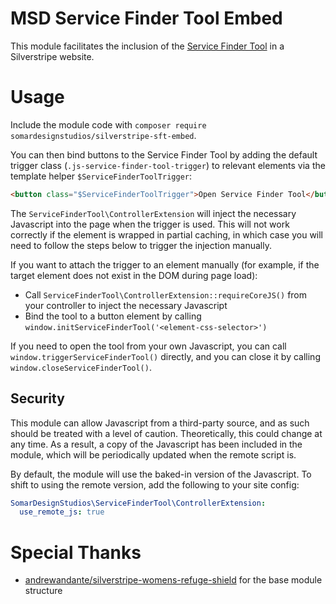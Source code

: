 # MSD Service Finder Tool Embed

This module facilitates the inclusion of the [Service Finder Tool](https://d2mr1k8kix77a1.cloudfront.net) in a Silverstripe website.

# Usage

Include the module code with `composer require somardesignstudios/silverstripe-sft-embed`.

You can then bind buttons to the Service Finder Tool by adding the default trigger class (`.js-service-finder-tool-trigger`) to relevant elements via the template helper `$ServiceFinderToolTrigger`:

```html
<button class="$ServiceFinderToolTrigger">Open Service Finder Tool</button>
```

The `ServiceFinderTool\ControllerExtension` will inject the necessary Javascript into the page when the trigger is used. This will not work correctly if the element is wrapped in partial caching, in which case you will need to follow the steps below to trigger the injection manually.

If you want to attach the trigger to an element manually (for example, if the target element does not exist in the DOM during page load):

- Call `ServiceFinderTool\ControllerExtension::requireCoreJS()` from your controller to inject the necessary Javascript
- Bind the tool to a button element by calling `window.initServiceFinderTool('<element-css-selector>')`

If you need to open the tool from your own Javascript, you can call `window.triggerServiceFinderTool()` directly, and you can close it by calling `window.closeServiceFinderTool()`.

## Security

This module can allow Javascript from a third-party source, and as such should be treated with a level of caution. Theoretically, this could change at any time. As a result, a copy of the Javascript has been included in the module, which will be periodically updated when the remote script is.

By default, the module will use the baked-in version of the Javascript. To shift to using the remote version, add the following to your site config:

```yaml
SomarDesignStudios\ServiceFinderTool\ControllerExtension:
  use_remote_js: true
```

# Special Thanks

- [andrewandante/silverstripe-womens-refuge-shield](https://github.com/andrewandante/silverstripe-womens-refuge-shield) for the base module structure
